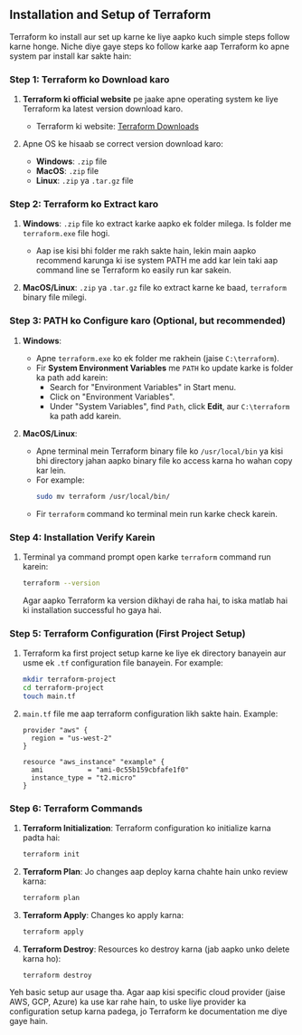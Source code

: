 ## Installation and Setup of Terraform

Terraform ko install aur set up karne ke liye aapko kuch simple steps follow karne honge. Niche diye gaye steps ko follow karke aap Terraform ko apne system par install kar sakte hain:

### Step 1: Terraform ko Download karo
1. **Terraform ki official website** pe jaake apne operating system ke liye Terraform ka latest version download karo.
   - Terraform ki website: [Terraform Downloads](https://www.terraform.io/downloads.html)
   
2. Apne OS ke hisaab se correct version download karo:
   - **Windows**: `.zip` file
   - **MacOS**: `.zip` file
   - **Linux**: `.zip` ya `.tar.gz` file

### Step 2: Terraform ko Extract karo
1. **Windows**: `.zip` file ko extract karke aapko ek folder milega. Is folder me `terraform.exe` file hogi.
   - Aap ise kisi bhi folder me rakh sakte hain, lekin main aapko recommend karunga ki ise system PATH me add kar lein taki aap command line se Terraform ko easily run kar sakein.

2. **MacOS/Linux**: `.zip` ya `.tar.gz` file ko extract karne ke baad, `terraform` binary file milegi.

### Step 3: PATH ko Configure karo (Optional, but recommended)
1. **Windows**:
   - Apne `terraform.exe` ko ek folder me rakhein (jaise `C:\terraform`).
   - Fir **System Environment Variables** me `PATH` ko update karke is folder ka path add karein:
     - Search for "Environment Variables" in Start menu.
     - Click on "Environment Variables".
     - Under "System Variables", find `Path`, click **Edit**, aur `C:\terraform` ka path add karein.
   
2. **MacOS/Linux**:
   - Apne terminal mein Terraform binary file ko `/usr/local/bin` ya kisi bhi directory jahan aapko binary file ko access karna ho wahan copy kar lein.
   - For example:
     ```bash
     sudo mv terraform /usr/local/bin/
     ```
   - Fir `terraform` command ko terminal mein run karke check karein.

### Step 4: Installation Verify Karein
1. Terminal ya command prompt open karke `terraform` command run karein:
   ```bash
   terraform --version
   ```
   Agar aapko Terraform ka version dikhayi de raha hai, to iska matlab hai ki installation successful ho gaya hai.

### Step 5: Terraform Configuration (First Project Setup)
1. Terraform ka first project setup karne ke liye ek directory banayein aur usme ek `.tf` configuration file banayein. For example:
   ```bash
   mkdir terraform-project
   cd terraform-project
   touch main.tf
   ```
2. `main.tf` file me aap terraform configuration likh sakte hain. Example:
   ```hcl
   provider "aws" {
     region = "us-west-2"
   }

   resource "aws_instance" "example" {
     ami           = "ami-0c55b159cbfafe1f0"
     instance_type = "t2.micro"
   }
   ```

### Step 6: Terraform Commands
1. **Terraform Initialization**:
   Terraform configuration ko initialize karna padta hai:
   ```bash
   terraform init
   ```

2. **Terraform Plan**:
   Jo changes aap deploy karna chahte hain unko review karna:
   ```bash
   terraform plan
   ```

3. **Terraform Apply**:
   Changes ko apply karna:
   ```bash
   terraform apply
   ```

4. **Terraform Destroy**:
   Resources ko destroy karna (jab aapko unko delete karna ho):
   ```bash
   terraform destroy
   ```

Yeh basic setup aur usage tha. Agar aap kisi specific cloud provider (jaise AWS, GCP, Azure) ka use kar rahe hain, to uske liye provider ka configuration setup karna padega, jo Terraform ke documentation me diye gaye hain.
